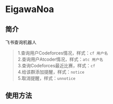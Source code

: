 # EigawaNoa

## 简介

飞书查询机器人

> 1.查询用户Codeforces情况，样式：`cf 用户名`  
> 2.查询用户Atcoder情况，样式：`atc 用户名`  
> 3.查询Codeforces最近比赛，样式：`cf`  
> 4.给该群添加提醒，样式：`notice`  
> 5.取消提醒，样式：`unnotice`  

## 使用方法